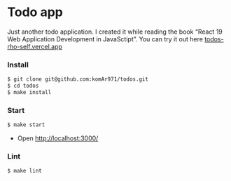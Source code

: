 # Todo app

Just another todo application. I created it while reading the book “React 19 Web Application Development in JavaSctipt”. You can try it out here [todos-rho-self.vercel.app](https://todos-rho-self.vercel.app/)

### Install

```bash
$ git clone git@github.com:komAr971/todos.git
$ cd todos
$ make install
```

### Start

```bash
$ make start
```

- Open <http://localhost:3000/>

### Lint

```bash
$ make lint
```
